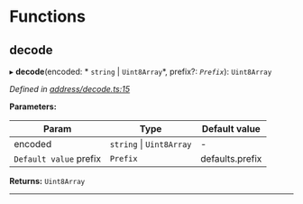 

# Functions

<a id="decode"></a>

##  decode

▸ **decode**(encoded: * `string` &#124; `Uint8Array`*, prefix?: *`Prefix`*): `Uint8Array`

*Defined in [address/decode.ts:15](https://github.com/polkadot-js/common/blob/48008e2/packages/keyring/src/address/decode.ts#L15)*

**Parameters:**

| Param | Type | Default value |
| ------ | ------ | ------ |
| encoded |  `string` &#124; `Uint8Array`| - |
| `Default value` prefix | `Prefix` |  defaults.prefix |

**Returns:** `Uint8Array`

___

